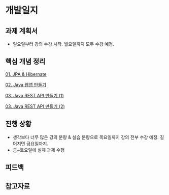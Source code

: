 # 개발일지

## 과제 계획서
- 일요일부터 강의 수강 시작. 월요일까지 모두 수강 예정.

## 핵심 개념 정리

[01. JPA & Hibernate](./resources/markdown-1.md)

[02. Java 웹앱 만들기](./resources/markdown-2.md)

[03. Java REST API 만들기 (1)](./resources/markdown-3.md)

[03. Java REST API 만들기 (2)](./resources/markdown-4.md)

## 진행 상황

- 생각보다 너무 많은 강의 분량 & 실습 분량으로 목요일까지 강의 전부 수강 예정. 길어지면 금요일까지.
- 금~토요일에 실제 과제 수행

## 피드백

## 참고자료
